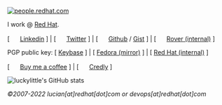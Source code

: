 [![people.redhat.com](https://people.redhat.com/lmaly/img/redhat_logo.jpg)](https://people.redhat.com/lmaly)

I work @ [Red Hat](https://redhat.com).

[ <img src="http://static.licdn.com/scds/common/u/images/logos/favicons/v1/16x16/favicon.ico" width="16" height="16"> <a href="https://www.linkedin.com/in/lucianmaly1981/">Linkedin</a> ] |
[ <img src="https://about.twitter.com/etc/designs/about-twitter/public/img/favicon-16x16.png" width="16" height="16"> <a href="https://twitter.com/LucianMaly">Twitter</a> ] |
[ <img src="https://github.githubassets.com/favicon.ico" width="16" height="16"> <a href="https://github.com/luckylittle">Github</a> / <a href="https://gist.github.com/luckylittle">Gist</a> ] |
[ <img src="https://www.redhat.com/profiles/rh/themes/redhatdotcom/favicon.ico" width="16" height="16"> <a href="https://rover.redhat.com/people/profile/lmaly">Rover (internal)</a> ]

PGP public key: [ [Keybase](https://keybase.io/lmaly/pgp_keys.asc) ] |
[ [Fedora (mirror)](https://keys.fedoraproject.org/pks/lookup?search=0x6D90FD00) ] |
[ [Red Hat (internal)](http://file.syd.redhat.com/~lmaly/) ]

[ <img src="https://www.buymeacoffee.com/assets/img/bmc-meta-new/new/favicon-16x16.png" width="16" height="16"> <a href="https://www.buymeacoffee.com/luckylittle">Buy me a coffee</a> ] |
[ <img src="https://info.credly.com/hubfs/Credly_orange-favicon-2.png" width="16" height="16"> <a href=https://www.credly.com/users/lucian-maly/badges>Credly</a> ]

![luckylittle's GitHub stats](http://github-readme-streak-stats.herokuapp.com/?user=luckylittle&theme=dark&hide_border=false)


_©2007-2022 lucian[at]redhat[dot]com or devops[at]redhat[dot]com_

<!--
**luckylittle/luckylittle** is a ✨ _special_ ✨ repository because its `README.md` (this file) appears on your GitHub profile.

Here are some ideas to get you started:

- 🔭 I’m currently working on ...
- 🌱 I’m currently learning ...
- 👯 I’m looking to collaborate on ...
- 🤔 I’m looking for help with ...
- 💬 Ask me about ...
- 📫 How to reach me: ...
- 😄 Pronouns: ...
- ⚡ Fun fact: ...
-->
